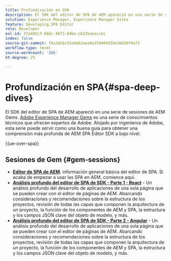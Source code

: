 ```yaml
---
title: Profundización en SPA
description: El SDK del editor de SPA de AEM apareció en una serie de sesiones de AEM Gems. Alojado por ingenieros de Adobe, esta serie puede servir como una buena guía para obtener una comprensión más profunda de AEM SPA Editor SDK en un nivel bajo, alojado por ingenieros de Adobe.
solution: Experience Manager, Experience Manager Sites
feature: Developing,SPA Editor
role: Developer
exl-id: 37a403c3-666c-46f3-84be-c622baeeccbc
index: false
source-git-commit: f6a3d16c55a6b62aea9a374904339e16d30f0a75
workflow-type: tm+mt
source-wordcount: '266'
ht-degree: 2%

---
```



# Profundización en SPA{#spa-deep-dives}

El SDK del editor de SPA de AEM apareció en una serie de sesiones de AEM Gems. [Adobe Experience Manager Gems](https://helpx.adobe.com/experience-manager/kt/eseminars/gems/aem-index.html) es una serie de conocimientos técnicos que ofrecen expertos de Adobe. Alojado por ingenieros de Adobe, esta serie puede servir como una buena guía para obtener una comprensión más profunda de AEM SPA Editor SDK a bajo nivel.

{{ue-over-spa}}

## Sesiones de Gem {#gem-sessions}

* **[Editor de SPA de AEM](https://experienceleague.adobe.com/en/docs/events/experience-manager-gems-recordings/gems2018/aem-spa-editor)**: información general básica del editor de SPA. Si acaba de empezar a usar las SPA en AEM, comience aquí.
* **[Análisis profundo del editor de SPA de SDK - Parte 1 - React](https://experienceleague.adobe.com/en/docs/events/experience-manager-gems-recordings/gems2018/spa-editor-sdk-deep-dive-react)** - Un análisis profundo del desarrollo de aplicaciones de una sola página que se pueden crear con el editor de páginas de AEM. Abarcando consideraciones y recomendaciones sobre la estructura de los proyectos, revisión de todas las capas que componen la arquitectura de un proyecto, la función de los componentes de AEM y SPA, la estructura y los campos JSON clave del objeto de modelo, y más.
* **[Análisis profundo del editor de SPA de SDK - Parte 2 - Angular](https://experienceleague.adobe.com/en/docs/events/experience-manager-gems-recordings/gems2018/spa-editor-sdk-deep-dive-angular)** - Un análisis profundo del desarrollo de aplicaciones de una sola página que se pueden crear con el editor de páginas de AEM. Abarcando consideraciones y recomendaciones sobre la estructura de los proyectos, revisión de todas las capas que componen la arquitectura de un proyecto, la función de los componentes de AEM y SPA, la estructura y los campos JSON clave del objeto de modelo, y más.
